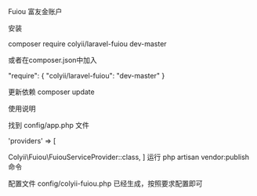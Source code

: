 Fuiou 富友金账户

安装

composer require colyii/laravel-fuiou dev-master

或者在composer.json中加入

 "require": {
	"colyii/laravel-fuiou": "dev-master"
}

更新依赖 composer update

使用说明

找到 config/app.php 文件

'providers' => [

   Colyii\Fuiou\FuiouServiceProvider::class,
]
运行 php artisan vendor:publish 命令

配置文件 config/colyii-fuiou.php 已经生成，按照要求配置即可
